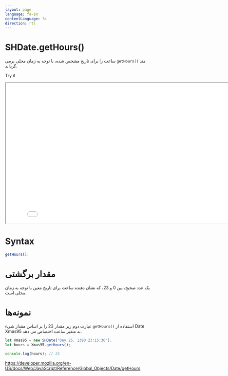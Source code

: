 ```yaml
---
layout: page
language: fa-IR
contentLanguage: fa
direction: rtl
---
```


# SHDate.getHours()

متد <code dir="ltr">getHours()</code> ساعت را برای تاریخ مشخص شده، با توجه به زمان محلی برمی گرداند.

Try it

<iframe style="width: 830px; height: 460px;" src="/SHDateTime-js/examples/live.html?function=getHours" title="MDN Web Docs Interactive Example" loading="lazy"></iframe>
<br/>

# Syntax

```js
getHours();
```

# مقدار برگشتی

یک عدد صحیح، بین 0 و 23، که نشان دهنده ساعت برای تاریخ معین با توجه به زمان محلی است.

# نمونه‌ها

استفاده از <code dir="ltr">getHours()</code>
عبارت دوم زیر مقدار 23 را بر اساس مقدار شیء Date Xmas95 به متغیر ساعت اختصاص می دهد.

```js
let Xmas95 = new SHDate("Dey 25, 1390 23:15:30");
let hours = Xmas95.getHours();

console.log(hours); // 23
```

https://developer.mozilla.org/en-US/docs/Web/JavaScript/Reference/Global_Objects/Date/getHours
